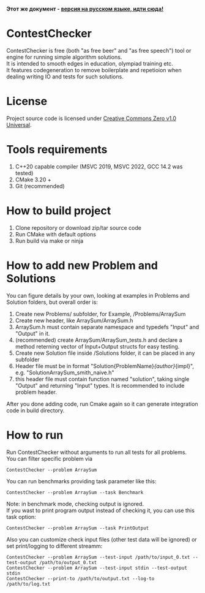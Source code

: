 **Этот же документ - [версия на русском языке, идти сюда!](README_RU.md)**

# ContestChecker
ContestChecker is free (both "as free beer" and "as free speech") tool or engine for running simple algorithm solutions.  
It is intended to smooth edges in education, olympiad training etc.  
It features codegeneration to remove boilerplate and repetioion when dealing writing IO and tests for such solutions.

# License
Project source code is licensed under [Creative Commons Zero v1.0 Universal](LICENSE).

# Tools requirements
1. C++20 capable compiler (MSVC 2019, MSVC 2022, GCC 14.2 was tested)
2. CMake 3.20 +
3. Git (recommended)

# How to build project
1. Clone repository or download zip/tar source code
2. Run CMake with default options
3. Run build via make or ninja

# How to add new Problem and Solutions
You can figure details by your own, looking at examples in Problems and Solution folders, but overall order is:  
1. Create new Problems/ subfolder, for Example, /Problems/ArraySum
2. Create new header, like ArraySum/ArraySum.h
3. ArraySum.h must contain separate namespace and typedefs "Input" and "Output" in it.
4. (recommended) create ArraySum/ArraySum_tests.h and declare a method reterning vector of Input+Output structs for easy testing.
5. Create new Solution file inside /Solutions folder, it can be placed in any subfolder
6. Header file must be in format "Solution{ProblemName}_{author}_{impl}", e.g. "SolutionArraySum_smith_naive.h"
7. this header file must contain function named "solution", taking single "Output" and returning "Input" types. It is recommended to include problem header.

After you done adding code, run Cmake again so it can generate integration code in build directory.

# How to run
Run ContestChecker without arguments to run all tests for all problems.  
You can filter specific problem via  
```
ContestChecker --problem ArraySum
```
You can run benchmarks providing task parameter like this:  

```
ContestChecker --problem ArraySum --task Benchmark
```
Note: in benchmark mode, checking output is ignored.  
If you wast to print program output instead of checking it, you can use this task option:  
```
ContestChecker --problem ArraySum --task PrintOutput
```
Also you can customize check input files (other test data will be ignored) or set print/logging to different streamm:  
```
ContestChecker --problem ArraySum --test-input /path/to/input_0.txt --test-output /path/to/output_0.txt
ContestChecker --problem ArraySum --test-input stdin --test-output stdin
ContestChecker --print-to /path/to/output.txt --log-to /path/to/log.txt
```